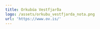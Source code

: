 ```yaml
---
title: Orkubúa Vestfjarða
logo: /assets/orkubu_vestfjarda_nota.png
url: 'https://www.ov.is/'
---
```


